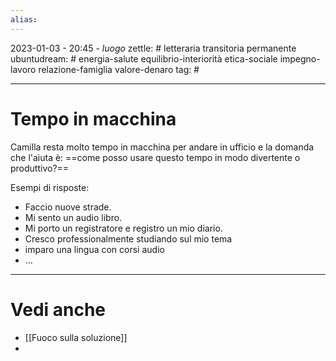 ```yaml
---
alias: 
---
```

2023-01-03 - 20:45 - *luogo*
zettle: # letteraria transitoria permanente
ubuntudream: # energia-salute equilibrio-interiorità etica-sociale impegno-lavoro relazione-famiglia valore-denaro 
tag: #

---
# Tempo in macchina
Camilla resta molto tempo in macchina per andare in ufficio e la domanda che l'aiuta è:
==come posso usare questo tempo in modo divertente o produttivo?==

Esempi di risposte:
- Faccio nuove strade. 
- Mi sento un audio libro. 
- Mi porto un registratore e registro un mio diario.
- Cresco professionalmente studiando sul mio tema 
- imparo una lingua con corsi audio
- ...



---
# Vedi anche
- [[Fuoco sulla soluzione]]
- 